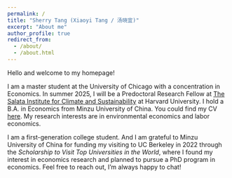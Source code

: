 ```yaml
---
permalink: /
title: "Sherry Tang (Xiaoyi Tang / 汤晓宜)"
excerpt: "About me"
author_profile: true
redirect_from: 
  - /about/
  - /about.html
---
```


Hello and welcome to my homepage!

I am a master student at the University of Chicago with a concentration in Economics. In summer 2025, I will be a Predoctoral Research Fellow at [The Salata Institute for Climate and Sustainability](https://salatainstitute.harvard.edu/) at Harvard University. I hold a B.A. in Economics from Minzu University of China. You could find my CV [here](/files/CV.pdf). My research interests are in environmental economics and labor economics. 

I am a first-generation college student. And I am grateful to Minzu University of China for funding my visiting to UC Berkeley in 2022 through the *Scholarship to Visit Top Universities in the World*, where I found my interest in economics research and planned to pursue a PhD program in economics. Feel free to reach out, I’m always happy to chat!


